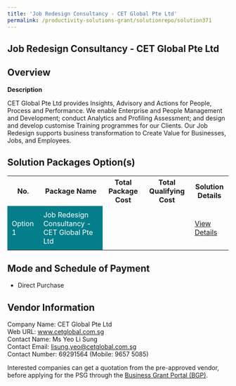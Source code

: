 ```yaml
---
title: 'Job Redesign Consultancy - CET Global Pte Ltd'
permalink: /productivity-solutions-grant/solutionrepo/solution371
---
```


## Job Redesign Consultancy - CET Global Pte Ltd

## Overview

**Description**

CET Global Pte Ltd provides Insights, Advisory and Actions for People, Process and Performance. We enable Enterprise and People Management and Development; conduct Analytics and Profiling Assessment; and design and develop customise Training programmes for our Clients. Our Job Redesign supports business transformation to Create Value for Businesses, Jobs, and Employees.

## Solution Packages Option(s)

<table>
<tr>
<th><b>No.</b></th>
<th><b>Package Name</b></th>
<th><b>Total Package Cost</b></th>
<th><b>Total Qualifying Cost</b></th>
<th><b>Solution Details</b></th>
</tr>
<tr>
<td style='padding: 10px; background-color: #037E8A; color: #FFFFFF;'>Option 1</td>
<td style='padding: 10px; background-color: #037E8A; color: #FFFFFF;'>Job Redesign Consultancy - CET Global Pte Ltd </td>
<td style='padding: 10px;'> </td>
<td style='padding: 10px;'> </td>
<td style='padding: 10px;'><a href='/images/psg/CaseStudybyCETGlobalPteLtd_v1.pdf.pdf' target='_blank'>View Details</a></td>
</tr>
</table>

## Mode and Schedule of Payment

 - Direct Purchase

## Vendor Information

 Company Name: CET Global Pte Ltd<br>Web URL: www.cetglobal.com.sg <br>Contact Name: Ms Yeo Li Sung<br>Contact Email: lisung.yeo@cetglobal.com.sg<br>Contact Number: 69291564 (Mobile: 9657 5085)

Interested companies can get a quotation from the pre-approved vendor, before applying for the PSG through the <a href='https://www.businessgrants.gov.sg/' target='_blank' rel='noopener'>Business Grant Portal (BGP)</a>.

<script src="/jquery/resize-tables.js"></script>
